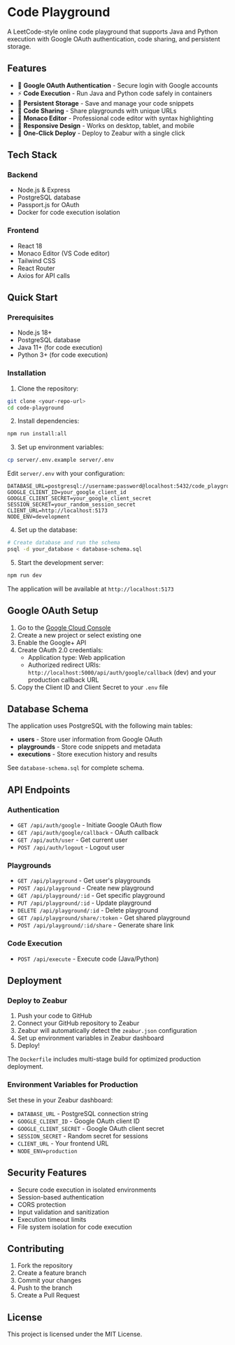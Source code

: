 # Code Playground

A LeetCode-style online code playground that supports Java and Python execution with Google OAuth authentication, code sharing, and persistent storage.

## Features

- 🔐 **Google OAuth Authentication** - Secure login with Google accounts
- ⚡ **Code Execution** - Run Java and Python code safely in containers
- 💾 **Persistent Storage** - Save and manage your code snippets
- 🔗 **Code Sharing** - Share playgrounds with unique URLs
- 🎨 **Monaco Editor** - Professional code editor with syntax highlighting
- 📱 **Responsive Design** - Works on desktop, tablet, and mobile
- 🚀 **One-Click Deploy** - Deploy to Zeabur with a single click

## Tech Stack

### Backend
- Node.js & Express
- PostgreSQL database
- Passport.js for OAuth
- Docker for code execution isolation

### Frontend
- React 18
- Monaco Editor (VS Code editor)
- Tailwind CSS
- React Router
- Axios for API calls

## Quick Start

### Prerequisites

- Node.js 18+
- PostgreSQL database
- Java 11+ (for code execution)
- Python 3+ (for code execution)

### Installation

1. Clone the repository:
```bash
git clone <your-repo-url>
cd code-playground
```

2. Install dependencies:
```bash
npm run install:all
```

3. Set up environment variables:
```bash
cp server/.env.example server/.env
```

Edit `server/.env` with your configuration:
```env
DATABASE_URL=postgresql://username:password@localhost:5432/code_playground
GOOGLE_CLIENT_ID=your_google_client_id
GOOGLE_CLIENT_SECRET=your_google_client_secret
SESSION_SECRET=your_random_session_secret
CLIENT_URL=http://localhost:5173
NODE_ENV=development
```

4. Set up the database:
```bash
# Create database and run the schema
psql -d your_database < database-schema.sql
```

5. Start the development server:
```bash
npm run dev
```

The application will be available at `http://localhost:5173`

## Google OAuth Setup

1. Go to the [Google Cloud Console](https://console.cloud.google.com/)
2. Create a new project or select existing one
3. Enable the Google+ API
4. Create OAuth 2.0 credentials:
   - Application type: Web application
   - Authorized redirect URIs: `http://localhost:5000/api/auth/google/callback` (dev) and your production callback URL
5. Copy the Client ID and Client Secret to your `.env` file

## Database Schema

The application uses PostgreSQL with the following main tables:

- **users** - Store user information from Google OAuth
- **playgrounds** - Store code snippets and metadata
- **executions** - Store execution history and results

See `database-schema.sql` for complete schema.

## API Endpoints

### Authentication
- `GET /api/auth/google` - Initiate Google OAuth flow
- `GET /api/auth/google/callback` - OAuth callback
- `GET /api/auth/user` - Get current user
- `POST /api/auth/logout` - Logout user

### Playgrounds
- `GET /api/playground` - Get user's playgrounds
- `POST /api/playground` - Create new playground
- `GET /api/playground/:id` - Get specific playground
- `PUT /api/playground/:id` - Update playground
- `DELETE /api/playground/:id` - Delete playground
- `GET /api/playground/share/:token` - Get shared playground
- `POST /api/playground/:id/share` - Generate share link

### Code Execution
- `POST /api/execute` - Execute code (Java/Python)

## Deployment

### Deploy to Zeabur

1. Push your code to GitHub
2. Connect your GitHub repository to Zeabur
3. Zeabur will automatically detect the `zeabur.json` configuration
4. Set up environment variables in Zeabur dashboard
5. Deploy!

The `Dockerfile` includes multi-stage build for optimized production deployment.

### Environment Variables for Production

Set these in your Zeabur dashboard:
- `DATABASE_URL` - PostgreSQL connection string
- `GOOGLE_CLIENT_ID` - Google OAuth client ID
- `GOOGLE_CLIENT_SECRET` - Google OAuth client secret
- `SESSION_SECRET` - Random secret for sessions
- `CLIENT_URL` - Your frontend URL
- `NODE_ENV=production`

## Security Features

- Secure code execution in isolated environments
- Session-based authentication
- CORS protection
- Input validation and sanitization
- Execution timeout limits
- File system isolation for code execution

## Contributing

1. Fork the repository
2. Create a feature branch
3. Commit your changes
4. Push to the branch
5. Create a Pull Request

## License

This project is licensed under the MIT License.